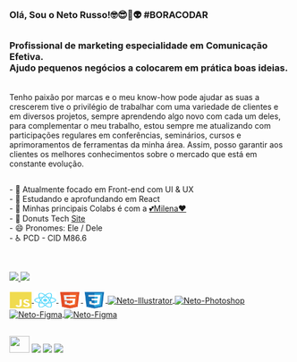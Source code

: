 ### Olá, Sou o Neto Russo!🤓😎🧐👽 #BORACODAR
##
<h3>
Profissional de marketing especialidade em Comunicação Efetiva. <br/>
Ajudo pequenos negócios a colocarem em prática boas ideias.
</h3>

<p style="text-aling: center"><br/>
  Tenho paixão por marcas e o meu know-how pode ajudar as suas a crescerem tive o privilégio de trabalhar com uma variedade de clientes e em diversos projetos, sempre aprendendo algo novo com cada um deles, para complementar o meu trabalho, estou sempre me atualizando com participações regulares em conferências, seminários, cursos e aprimoramentos de ferramentas da minha área. Assim, posso garantir aos clientes os melhores conhecimentos sobre o mercado que está em constante evolução.
</p>

##

<div> 
- 🔭 Atualmente focado em Front-end com UI & UX <br/>
- 🌱 Estudando e aprofundando em React <br/>
- 👯 Minhas principais Colabs é com a <a href='https://github.com/MilenaCLeme' target="_blank" style= `decoration: none;;` >💕Milena❤️</a><br/>
- 🍩 Donuts Tech <a href="https://donutstech.com.br"> Site</a> <br/>
- 😄 Pronomes: Ele / Dele<br/>
- ♿ PCD - CID M86.6  

</div><br/>

##
<div>
<a href="https://github.com/NetoRusso">
<img loading="lazy" height="180em" src="https://github-readme-stats.vercel.app/api/top-langs/?username=NetoRusso&layout=compact&langs_count=7&theme=dracula"/>
<img loading="lazy" height="180em" src="https://github-readme-stats.vercel.app/api?username=NetoRusso&theme=dracula&show_icons=true"/>
</div>


<div style="display: inline_block"><br>

  <img align="center" alt="Neto-Js" height="30" width="40" src="https://raw.githubusercontent.com/devicons/devicon/master/icons/javascript/javascript-plain.svg">
  <img align="center" alt="Neto-React" height="30" width="40" src="https://raw.githubusercontent.com/devicons/devicon/master/icons/react/react-original.svg">
  <img align="center" alt="Neto-HTML" height="30" width="40" src="https://raw.githubusercontent.com/devicons/devicon/master/icons/html5/html5-original.svg">
  <img align="center" alt="Neto-CSS" height="30" width="40" src="https://raw.githubusercontent.com/devicons/devicon/master/icons/css3/css3-original.svg">
  <img align="center" alt="Neto-Illustrator" height="30" width="40" src="https://cdn.jsdelivr.net/gh/devicons/devicon@latest/icons/illustrator/illustrator-line.svg" />
  <img align="center" alt="Neto-Photoshop" height="30" width="40" src="https://cdn.jsdelivr.net/gh/devicons/devicon@latest/icons/photoshop/photoshop-plain.svg" />
  <img align="center" alt="Neto-Figma" height="30" width="40" src="https://cdn.jsdelivr.net/gh/devicons/devicon@latest/icons/figma/figma-original.svg" />
  <img align="center" alt="Neto-Figma" height="30" width="40" src="https://cdn.jsdelivr.net/gh/devicons/devicon@latest/icons/xd/xd-plain.svg" />

</div>

##

<div style="display: inline_block"> 

<a href="https://www.instagram.com/donuts.tech" target="_blank" ><img height="30" width="36" src="https://www.donutstech.com.br/static/media/simboloDtOriginal.ec643dde11db3c28021d14263f65a900.svg"></a>
<a href="https://www.instagram.com/neto.russo/" target="_blank" ><img src="https://img.shields.io/badge/Instagram-E4405F?style=for-the-badge&logo=instagram&logoColor=white"></a>
<a href="https://www.linkedin.com/in/neto-russo/" target="_blank" ><img src="https://img.shields.io/badge/LinkedIn-0077B5?style=for-the-badge&logo=linkedin&logoColor=white"></a>
<a href="https://vercel.com/neto-russos-projects" target="_blank" ><img src="https://img.shields.io/badge/Vercel-000000?style=for-the-badge&logo=vercel&logoColor=white"></a>

</div>
